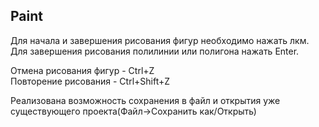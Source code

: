 Paint
----------------
Для начала и завершения рисования фигур необходимо нажать лкм.  
Для завершения рисования полилинии или полигона нажать Enter.  

Отмена рисования фигур - Ctrl+Z  
Повторение рисования - Ctrl+Shift+Z  

Реализована возможность сохранения в файл и открытия уже существующего проекта(Файл->Сохранить как/Открыть)  





